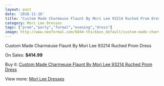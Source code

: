 ```yaml
---
layout: post
date: '2016-11-16'
title: "Custom Made Charmeuse Flaunt By Mori Lee 93214 Ruched Prom Dress"
category: Mori Lee Dresses
tags: ["prom","party","formal","evening","dress"]
image: http://www.neoformal.com/6844-thickbox_default/custom-made-charmeuse-flaunt-by-mori-lee-93214-ruched-prom-dress.jpg
---
```

Custom Made Charmeuse Flaunt By Mori Lee 93214 Ruched Prom Dress

On Sales: **$414.99**
<a href="https://www.neoformal.com/en/mori-lee-dresses/2463-custom-made-charmeuse-flaunt-by-mori-lee-93214-ruched-prom-dress.html"><amp-img layout="responsive" width="600" height="600" src="//www.neoformal.com/6844-thickbox_default/custom-made-charmeuse-flaunt-by-mori-lee-93214-ruched-prom-dress.jpg" alt="Custom Made Charmeuse Flaunt By Mori Lee 93214 Ruched Prom Dress 0" /></a>
<a href="https://www.neoformal.com/en/mori-lee-dresses/2463-custom-made-charmeuse-flaunt-by-mori-lee-93214-ruched-prom-dress.html"><amp-img layout="responsive" width="600" height="600" src="//www.neoformal.com/6847-thickbox_default/custom-made-charmeuse-flaunt-by-mori-lee-93214-ruched-prom-dress.jpg" alt="Custom Made Charmeuse Flaunt By Mori Lee 93214 Ruched Prom Dress 1" /></a>
<a href="https://www.neoformal.com/en/mori-lee-dresses/2463-custom-made-charmeuse-flaunt-by-mori-lee-93214-ruched-prom-dress.html"><amp-img layout="responsive" width="600" height="600" src="//www.neoformal.com/6846-thickbox_default/custom-made-charmeuse-flaunt-by-mori-lee-93214-ruched-prom-dress.jpg" alt="Custom Made Charmeuse Flaunt By Mori Lee 93214 Ruched Prom Dress 2" /></a>
<a href="https://www.neoformal.com/en/mori-lee-dresses/2463-custom-made-charmeuse-flaunt-by-mori-lee-93214-ruched-prom-dress.html"><amp-img layout="responsive" width="600" height="600" src="//www.neoformal.com/6845-thickbox_default/custom-made-charmeuse-flaunt-by-mori-lee-93214-ruched-prom-dress.jpg" alt="Custom Made Charmeuse Flaunt By Mori Lee 93214 Ruched Prom Dress 3" /></a>

Buy it: [Custom Made Charmeuse Flaunt By Mori Lee 93214 Ruched Prom Dress](https://www.neoformal.com/en/mori-lee-dresses/2463-custom-made-charmeuse-flaunt-by-mori-lee-93214-ruched-prom-dress.html "Custom Made Charmeuse Flaunt By Mori Lee 93214 Ruched Prom Dress")

View more: [Mori Lee Dresses](https://www.neoformal.com/en/22-mori-lee-dresses "Mori Lee Dresses")